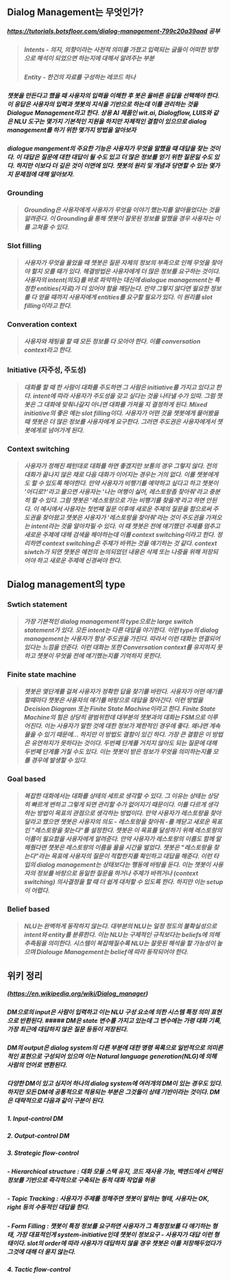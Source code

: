 
## Dialog Management는 무엇인가? 
##### https://tutorials.botsfloor.com/dialog-management-799c20a39aad 공부

> ##### Intents - 의지, 의향이라는 사전적 의미를 가졌고 입력되는 글들이 어떠한 방향으로 해석이 되었으면 하는지에 대해서 알려주는 부분
> ##### Entity - 한건의 자료를 구성하는 레코드 하나

##### 챗봇을 만든다고 했을 때 사용자의 입력을 이해한 후 봇은 올바른 응답을 선택해야 한다. 이 응답은 사용자의 입력과 챗봇의 지식을 기반으로 하는데 이를 관리하는 것을 Dialogue Management라고 한다. 상용 AI 제품인 wit.ai, Dialogflow, LUIS와 같은 NLU 도구는 몇가지 기본적인 지원을 하지만 자체적인 결함이 있으므로 dialog management를 하기 위한 몇가지 방법을 알아보자

##### dialogue mangement의 주요한 기능은 사용자가 무엇을 말했을 때 대답을 찾는 것이다. 이 대답은 질문에 대한 대답이 될 수도 있고 더 많은 정보를 얻기 위한 질문일 수도 있다. 하지만 이보다 더 깊은 것이 이면에 있다. 챗봇의 원리 및 개념과 당면할 수 있는 몇가지 문제점에 대해 알아보자.

### Grounding
> ##### Grounding은 사용자에게 사용자가 무엇을 이야기 했는지를 알아들었다는 것을 알려준다. 이 Grounding을 통해 챗봇이 잘못된 정보를 말했을 경우 사용자는 이를 고쳐줄 수 있다.

### Slot filling
> ##### 사용자가 무엇을 물었을 때 챗봇은 질문 자체의 정보의 부족으로 인해 무엇을 찾아야 할지 모를 때가 있다. 해결방법은 사용자에게 더 많은 정보를 요구하는 것이다. 사용자의 intent(의도)를 바로 파악하는 대신에 dialogue management는 특정한 entities(자료)가 더 있어야 함을 깨닫는다. 만약 그렇지 않다면 필요한 정보를 다 얻을 때까지 사용자에게 entities를 요구할 필요가 있다. 이 원리를 slot filling이라고 한다. 

### Converation context
> ##### 사용자와 채팅을 할 때 모든 정보를 다 모아야 한다. 이를 conversation context라고 한다.

### Initiative (자주성, 주도성)
> ##### 대화를 할 때 한 사람이 대화를 주도하면 그 사람은 initiative를 가지고 있다고 한다. intent에 따라 사용자가 주도성을 갖고 싶다는 것을 나타낼 수가 있따. 그럼 챗봇은 그 대화에 맞춰나갈지 아니면 대화를 가져올 지 결정하게 된다. Mixed initiative의 좋은 예는 slot filling이다. 사용자가 어떤 것을 챗봇에게 물어봤을 때 챗봇은 더 많은 정보를 사용자에게 요구한다. 그러면 주도권은 사용자에게서 챗봇에게로 넘어가게 된다.

### Context switching
> ##### 사용자가 정해진 패턴대로 대화를 하면 좋겠지만 보통의 경우 그렇지 않다. 전의 대화가 끝나지 않은 채로 다음 대화가 이어지는 경우는 거의 없다. 이를 챗봇에게도 할 수 있도록 해야한다. 만약 사용자가 비행기를 예약하고 싶다고 하고 챗봇이 '어디로?'라고 물으면 사용자는 '나는 여행이 싫어, 레스토랑좀 찾아줘'라고 충분히 할 수 있다. 그럼 챗봇은 '레스토랑으로 가는 비행기를 찾을게'라고 하면 안된다. 이 예시에서 사용자는 첫번째 질문 이후에 새로운 주제의 질문을 함으로써 주도권을 찾아왔고 챗봇은 사용자가 '레스토랑을 찾아줘'라는 것이 주도권을 가져오는 intent라는 것을 알아차릴 수 있다. 이 때 챗봇은 전에 얘기했던 주제를 멈추고 새로운 주제에 대해 검색을 해야하는데 이를 context switching이라고 한다. 정리하면 context switching은 주제가 바뀌는 것을 얘기하는 것 같다. context siwtch가 되면 챗봇은 예전의 논의되었던 내용은 삭제 또는 나중을 위해 저장되어야 하고 새로운 주제에 신경써야 한다.

## Dialog management의 type
### Swtich statement
> ##### 가장 기본적인 dialog management의 type으로는 large switch statement가 있다. 모든 intent는 다른 대답을 야기한다. 이런 type의 dialog management는 사용자가 항상 주도권을 가진다. 따라서 이런 대화는 연결되어 있다는 느낌을 안준다. 이런 대화는 또한 Conversation context를 유지하지 못하고 챗봇이 무엇을 전에 얘기했는지를 기억하지 못한다.

### Finite state machine
> ##### 챗봇은 몇단계를 걸쳐 사용자가 정확한 답을 찾기를 바란다. 사용자가 어떤 얘기를 할때마다 챗봇은 사용자의 얘기를 바탕으로 대답을 찾아간다. 이런 방법을 Decision Diagram 또는 Finite State Machine이라고 한다. Finite State Machine의 힘은 상당히 광범위한데 대부분의 챗봇과의 대화는 FSM으로 이루어진다. 이는 사용자가 말한 것에 대한 정보가 제한적인 경우에 좋다. 왜냐면 계속 물을 수 있기 때문에... 하지만 이 방법도 결함이 있긴 하다. 가장 큰 결함은 이 방법은 유연하지가 못하다는 것이다. 두번째 단계를 거치지 않아도 되는 질문에 대해 두번째 단계를 거칠 수도 있다. 이는 챗봇이 받은 정보가 무엇을 의미하는지를 모를 경우에 발생할 수 있다.

### Goal based
> ##### 복잡한 대화에서는 대화를 상태의 세트로 생각할 수 있다. 그 이유는 상태는 상당히 빠르게 변하고 그렇게 되면 관리할 수가 없어지기 때문이다. 이를 다르게 생각하는 방법이 목표의 관점으로 생각하는 방법이다. 만약 사용자가 레스토랑을 찾아달라고 했으면 챗봇은 사용자의 의도 - 레스토랑을 찾아줘 -를 깨닫고 새로운 목표인 "레스토랑을 찾는다"를 설정한다. 챗봇은 이 목표를 달성하기 위해 레스토랑의 이름이 필요함을 사용자에게 알려준다. 만약 사용자가 레스토랑의 이름도 함께 말해줬다면 챗봇은 레스토랑의 이름을 물을 시간을 벌었다. 챗봇은 "레스토랑을 찾는다"라는 목표에 사용자의 질문이 적합한지를 확인하고 대답을 해준다. 이런 타입의 dialog management는 상태보다는 행동에 바탕을 둔다. 이는 챗봇이 사용자의 정보를 바탕으로 동일한 질문을 하거나 주제가 바뀌거나 (context switching) 의사결정을 할 때 더 쉽게 대처할 수 있도록 한다. 하지만 이는 setup이 어렵다.

### Belief based
> ##### NLU는 완벽하게 동작하지 않는다. 대부분의 NLU는 일정 정도의 불확실성으로 intent와 entity를 분류한다. 이는 NLU는 구체적인 규칙보다는 beliefs에 의해 추측됨을 의미한다. 시스템이 복잡해질수록 NLU는 잘못된 해석을 할 가능성이 높으며 Dialouge Management는 belief에 따라 동작되어야 한다.


## 위키 정리
##### (https://en.wikipedia.org/wiki/Dialog_manager)
##### DM으로의 input은 사람이 입력하고 이는 NLU 구성 요소에 의한 시스템 특정 의미 표현으로 반환된다. ##### DM은 state 변수를 가지고 있는데 그 변수에는 가령 대화 기록, 가장 최근에 대답하지 않은 질문 등등이 저장된다.
##### DM의 output은 dialog system의 다른 부분에 대한 명령 목록으로 일반적으로 의미론적인 표현으로 구성되어 있으며 이는 Natural language generation(NLG)에 의해 사람의 언어로 변환된다.

##### 다양한 DM이 있고 심지어 하나의 dialog system에 여러개의 DM이 있는 경우도 있다. 하지만 모든 DM에 공통적으로 적용되는 부분은 그것들이 상태 기반이라는 것이다. DM은 대략적으로 다음과 같이 구분이 된다.

##### 1. Input-control DM
##### 2. Output-control DM
##### 3. Strategic flow-control
##### - Hierarchical structure : 대화 모듈 스택 유지, 코드 재사용 가능, 백엔드에서 선택된 정보를 기반으로 즉각적으로 구축되는 동적 대화 작업을 허용
##### - Topic Tracking : 사용자가 주제를 정해주면 챗봇이 말하는 형태, 사용자는 OK, right 등의 수동적인 대답을 한다.
##### - Form Filling : 챗봇이 특정 정보를 요구하면 사용자가 그 특정정보를 다 얘기하는 형태, 가장 대표적인게 system-initiative인데 챗봇이 정보요구 - 사용자가 대답 이런 형태이다. slot의 order에 따라 사용자가 대답하지 않을 경우 챗봇은 이를 저장해두었다가 그것에 대해 더 묻지 않는다.
##### 4. Tactic flow-control